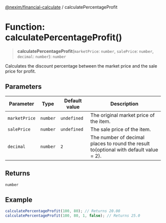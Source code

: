 [@nexim/financial-calculate](../README.md) / calculatePercentageProfit

# Function: calculatePercentageProfit()

> **calculatePercentageProfit**(`marketPrice`: `number`, `salePrice`: `number`, `decimal`: `number`): `number`

Calculates the discount percentage between the market price and the sale price for profit.

## Parameters

| Parameter     | Type     | Default value | Description                                                                           |
| ------------- | -------- | ------------- | ------------------------------------------------------------------------------------- |
| `marketPrice` | `number` | `undefined`   | The original market price of the item.                                                |
| `salePrice`   | `number` | `undefined`   | The sale price of the item.                                                           |
| `decimal`     | `number` | `2`           | The number of decimal places to round the result to(optional with default value = 2). |

## Returns

`number`

## Example

```ts
calculatePercentageProfit(100, 80); // Returns 20.00
calculatePercentageProfit(100, 80, 1, false); // Returns 25.0
```
